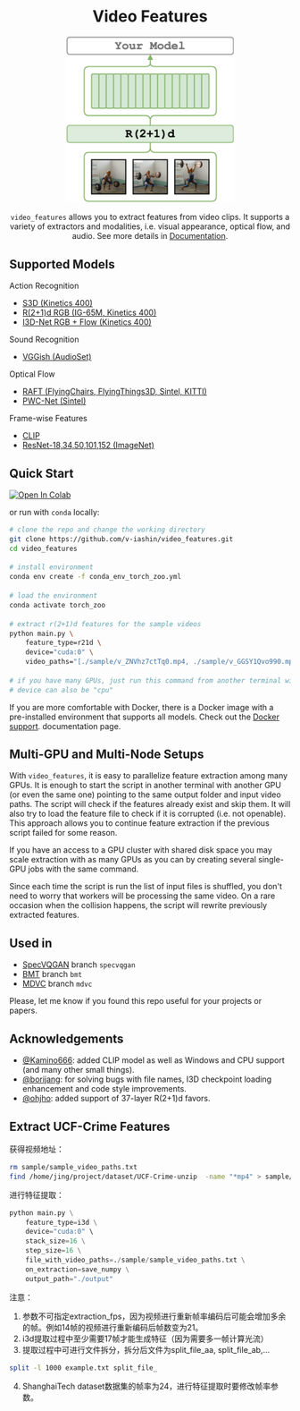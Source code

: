 
<div align="center">

# Video Features

<img  src="https://github.com/v-iashin/v-iashin.github.io/raw/master/images/video_features/vid_feats.gif" width="300" />

`video_features` allows you to extract features from video clips.
It supports a variety of extractors and modalities,
i.e. visual appearance, optical flow, and audio.
See more details in [Documentation](https://v-iashin.github.io/video_features/).
</div>

## Supported Models

Action Recognition

- [S3D (Kinetics 400)](https://v-iashin.github.io/video_features/models/s3d)
- [R(2+1)d RGB (IG-65M, Kinetics 400)](https://v-iashin.github.io/video_features/models/r21d)
- [I3D-Net RGB + Flow (Kinetics 400)](https://v-iashin.github.io/video_features/models/i3d)

Sound Recognition

- [VGGish (AudioSet)](https://v-iashin.github.io/video_features/models/vggish)

Optical Flow

- [RAFT (FlyingChairs, FlyingThings3D, Sintel, KITTI)](https://v-iashin.github.io/video_features/models/raft)
- [PWC-Net (Sintel)](https://v-iashin.github.io/video_features/models/pwc/)

Frame-wise Features

- [CLIP](https://v-iashin.github.io/video_features/models/clip)
- [ResNet-18,34,50,101,152 (ImageNet)](https://v-iashin.github.io/video_features/models/resnet)


## Quick Start

[![Open In Colab](https://colab.research.google.com/assets/colab-badge.svg)](https://colab.research.google.com/drive/1csJgkVQ3E2qOyVlcOM-ACHGgPBBKwE2Y?usp=sharing)

or run with `conda` locally:
```bash
# clone the repo and change the working directory
git clone https://github.com/v-iashin/video_features.git
cd video_features

# install environment
conda env create -f conda_env_torch_zoo.yml

# load the environment
conda activate torch_zoo

# extract r(2+1)d features for the sample videos
python main.py \
    feature_type=r21d \
    device="cuda:0" \
    video_paths="[./sample/v_ZNVhz7ctTq0.mp4, ./sample/v_GGSY1Qvo990.mp4]"

# if you have many GPUs, just run this command from another terminal with another device
# device can also be "cpu"
```

If you are more comfortable with Docker, there is a
Docker image with a pre-installed environment that supports all models.
Check out the
[Docker support](https://v-iashin.github.io/video_features/meta/docker).
documentation page.


## Multi-GPU and Multi-Node Setups

With `video_features`, it is easy to parallelize feature extraction among many GPUs.
It is enough to start the script in another terminal with another GPU (or even the same one)
pointing to the same output folder and input video paths.
The script will check if the features already exist and skip them.
It will also try to load the feature file to check if it is corrupted (i.e. not openable).
This approach allows you to continue feature extraction if the previous script failed for some reason.

If you have an access to a GPU cluster with shared disk space you may scale
extraction with as many GPUs as you can by creating several single-GPU jobs with the same command.

Since each time the script is run the list of input files is shuffled, you don't need to worry that
workers will be processing the same video.
On a rare occasion when the collision happens, the script will rewrite previously extracted features.

## Used in

* [SpecVQGAN](https://arxiv.org/abs/2110.08791) branch `specvqgan`
* [BMT](https://arxiv.org/abs/2005.08271) branch `bmt`
* [MDVC](https://arxiv.org/abs/2003.07758) branch `mdvc`

Please, let me know if you found this repo useful for your projects or papers.

## Acknowledgements

- [@Kamino666](https://github.com/Kamino666): added CLIP model as well as Windows and CPU support (and
many other small things).
- [@borijang](https://github.com/borijang): for solving bugs with file names, I3D checkpoint loading enhancement and code style improvements.
- [@ohjho](https://github.com/ohjho): added support of 37-layer R(2+1)d favors.


## Extract UCF-Crime Features
获得视频地址：
```bash
rm sample/sample_video_paths.txt
find /home/jing/project/dataset/UCF-Crime-unzip  -name "*mp4" > sample/sample_video_paths.txt 
```
进行特征提取：
```python
python main.py \
    feature_type=i3d \
    device="cuda:0" \
    stack_size=16 \
    step_size=16 \
    file_with_video_paths=./sample/sample_video_paths.txt \
    on_extraction=save_numpy \
    output_path="./output"
```
注意：
1. 参数不可指定extraction_fps，因为视频进行重新帧率编码后可能会增加多余的帧。例如14帧的视频进行重新编码后帧数变为21。
2. i3d提取过程中至少需要17帧才能生成特征（因为需要多一帧计算光流）
3. 提取过程中可进行文件拆分，拆分后文件为split_file_aa, split_file_ab,...
```bash
split -l 1000 example.txt split_file_
```
4. ShanghaiTech dataset数据集的帧率为24，进行特征提取时要修改帧率参数。
